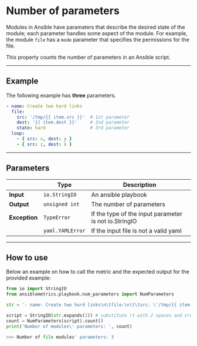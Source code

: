 # Number of parameters

Modules in Ansible have paramaters that describe the desired state of the module; each parameter handles some aspect of the module. For example, the module ```file``` has a ```mode``` parameter that specifies the permissions for the file.

This property counts the number of parameters in an Ansible script.

---


## Example
The following example has **three** parameters.

``` yaml
- name: Create two hard links
  file:
    src: '/tmp/{{ item.src }}'  # 1st parameter
    dest: '{{ item.dest }}'     # 2nd parameter
    state: hard                 # 3rd parameter
  loop:
    - { src: x, dest: y }
    - { src: z, dest: k }

```

---

## Parameters

|                |Type            |Description |
|----------------|----------------|-------------------|
| **Input**      | ```io.StringIO```    |An ansible playbook|
| **Output**     | ```unsigned int```   |The number of parameters |
| **Exception**  | ```TypeError```      |If the type of the input parameter is not io.StringIO |
|                | ```yaml.YAMLError``` |If the input file is not a valid yaml | 

---

## How to use
Below an example on how to call the metric and the expected output for the provided example:

```python
from io import StringIO
from ansiblemetrics.playbook.num_parameters import NumParameters

str = '- name: Create two hard links\n\tfile:\n\t\tsrc: \'/tmp/{{ item.src }}\'\n\t\tdest: \'{{ item.dest }}\'\n\t\tstate: hard\n\tloop:\n\t\t- { src: x, dest: y }\n\t\t- { src: z, dest: k }'

script = StringIO(str.expands(2)) # substitute \t with 2 spaces and create the StringIO object
count = NumParameters(script).count()
print('Number of modules\' parameters: ', count)

>>> Number of file modules' parameters: 3
```